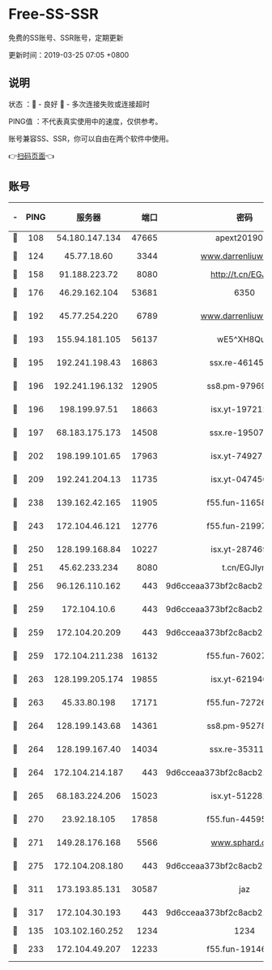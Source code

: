 # Free-SS-SSR

免费的SS账号、SSR账号，定期更新

更新时间：2019-03-25 07:05 +0800

## 说明

状态     ：🙂 - 良好 🙁 - 多次连接失败或连接超时

PING值   ：不代表真实使用中的速度，仅供参考。

账号兼容SS、SSR，你可以自由在两个软件中使用。

👉[扫码页面](https://liesauer.github.io/Free-SS-SSR/)👈

## 账号

|-|PING|服务器|端口|密码|加密方式|区域|
|:----:|:----:|:-----:|-----:|:----:|:----:|:----:|
|🙂|108|54.180.147.134|47665|apext2019001|chacha20|KR|
|🙂|124|45.77.18.60|3344|www.darrenliuwei.com|aes-256-cfb|JP|
|🙂|158|91.188.223.72|8080|http://t.cn/EGJIyrl|rc4-md5|RU|
|🙂|176|46.29.162.104|53681|6350|aes-128-ctr|RU|
|🙂|192|45.77.254.220|6789|www.darrenliuwei.com|aes-256-cfb|SG|
|🙂|193|155.94.181.105|56137|wE5^XH8Quw|aes-256-cfb|US|
|🙂|195|192.241.198.43|16863|ssx.re-46145720|aes-256-cfb|US|
|🙂|196|192.241.196.132|12905|ss8.pm-97969807|aes-256-cfb|US|
|🙂|196|198.199.97.51|18663|isx.yt-19721289|aes-256-cfb|US|
|🙂|197|68.183.175.173|14508|ssx.re-19507482|aes-256-cfb|US|
|🙂|202|198.199.101.65|17963|isx.yt-74927147|aes-256-cfb|US|
|🙂|209|192.241.204.13|11735|isx.yt-04745009|aes-256-cfb|US|
|🙂|238|139.162.42.165|11905|f55.fun-11658175|aes-256-cfb|SG|
|🙂|243|172.104.46.121|12776|f55.fun-21997792|aes-256-cfb|SG|
|🙂|250|128.199.168.84|10227|isx.yt-28746915|aes-256-cfb|SG|
|🙂|251|45.62.233.234|8080|t.cn/EGJIyrl|rc4-md5|CA|
|🙂|256|96.126.110.162|443|9d6cceaa373bf2c8acb22e60b6a58be6|aes-256-cfb|US|
|🙂|259|172.104.10.6|443|9d6cceaa373bf2c8acb22e60b6a58be6|aes-256-cfb|US|
|🙂|259|172.104.20.209|443|9d6cceaa373bf2c8acb22e60b6a58be6|aes-256-cfb|US|
|🙂|259|172.104.211.238|16132|f55.fun-76027787|aes-256-cfb|US|
|🙂|263|128.199.205.174|19855|isx.yt-62194015|aes-256-cfb|SG|
|🙂|263|45.33.80.198|17171|f55.fun-72726729|aes-256-cfb|US|
|🙂|264|128.199.143.68|14361|ss8.pm-95278074|aes-256-cfb|SG|
|🙂|264|128.199.167.40|14034|ssx.re-35311093|aes-256-cfb|SG|
|🙂|264|172.104.214.187|443|9d6cceaa373bf2c8acb22e60b6a58be6|aes-256-cfb|US|
|🙂|265|68.183.224.206|15023|isx.yt-51228211|aes-256-cfb|SG|
|🙂|270|23.92.18.105|17858|f55.fun-44595714|aes-256-cfb|US|
|🙂|271|149.28.176.168|5566|www.sphard.com|aes-256-cfb|AU|
|🙂|275|172.104.208.180|443|9d6cceaa373bf2c8acb22e60b6a58be6|aes-256-cfb|US|
|🙂|311|173.193.85.131|30587|jaz|aes-256-cfb|US|
|🙂|317|172.104.30.193|443|9d6cceaa373bf2c8acb22e60b6a58be6|aes-256-cfb|US|
|🙂|135|103.102.160.252|1234|1234|rc4-md5|JP|
|🙂|233|172.104.49.207|12233|f55.fun-19146730|aes-256-cfb|SG|
